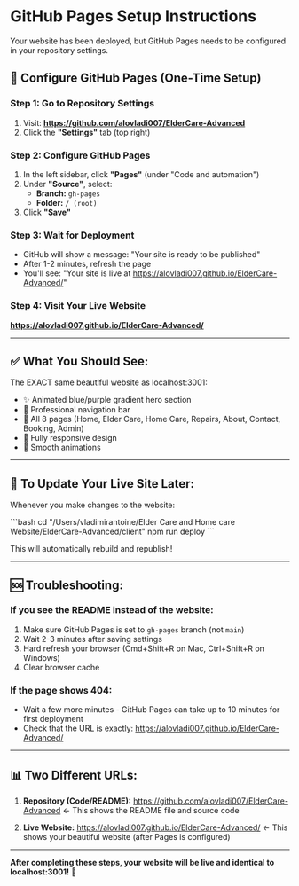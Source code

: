 # GitHub Pages Setup Instructions

Your website has been deployed, but GitHub Pages needs to be configured in your repository settings.

## 🔧 **Configure GitHub Pages (One-Time Setup)**

### Step 1: Go to Repository Settings
1. Visit: **https://github.com/alovladi007/ElderCare-Advanced**
2. Click the **"Settings"** tab (top right)

### Step 2: Configure GitHub Pages
1. In the left sidebar, click **"Pages"** (under "Code and automation")
2. Under **"Source"**, select:
   - **Branch:** `gh-pages`
   - **Folder:** `/ (root)`
3. Click **"Save"**

### Step 3: Wait for Deployment
- GitHub will show a message: "Your site is ready to be published"
- After 1-2 minutes, refresh the page
- You'll see: "Your site is live at https://alovladi007.github.io/ElderCare-Advanced/"

### Step 4: Visit Your Live Website
**https://alovladi007.github.io/ElderCare-Advanced/**

---

## ✅ **What You Should See:**

The EXACT same beautiful website as localhost:3001:
- ✨ Animated blue/purple gradient hero section
- 💙 Professional navigation bar
- 🏥 All 8 pages (Home, Elder Care, Home Care, Repairs, About, Contact, Booking, Admin)
- 📱 Fully responsive design
- 🎨 Smooth animations

---

## 🔄 **To Update Your Live Site Later:**

Whenever you make changes to the website:

\`\`\`bash
cd "/Users/vladimirantoine/Elder Care and Home care Website/ElderCare-Advanced/client"
npm run deploy
\`\`\`

This will automatically rebuild and republish!

---

## 🆘 **Troubleshooting:**

### If you see the README instead of the website:
1. Make sure GitHub Pages is set to `gh-pages` branch (not `main`)
2. Wait 2-3 minutes after saving settings
3. Hard refresh your browser (Cmd+Shift+R on Mac, Ctrl+Shift+R on Windows)
4. Clear browser cache

### If the page shows 404:
- Wait a few more minutes - GitHub Pages can take up to 10 minutes for first deployment
- Check that the URL is exactly: https://alovladi007.github.io/ElderCare-Advanced/

---

## 📊 **Two Different URLs:**

1. **Repository (Code/README):** https://github.com/alovladi007/ElderCare-Advanced
   ← This shows the README file and source code

2. **Live Website:** https://alovladi007.github.io/ElderCare-Advanced/
   ← This shows your beautiful website (after Pages is configured)

---

**After completing these steps, your website will be live and identical to localhost:3001!** 🎉
